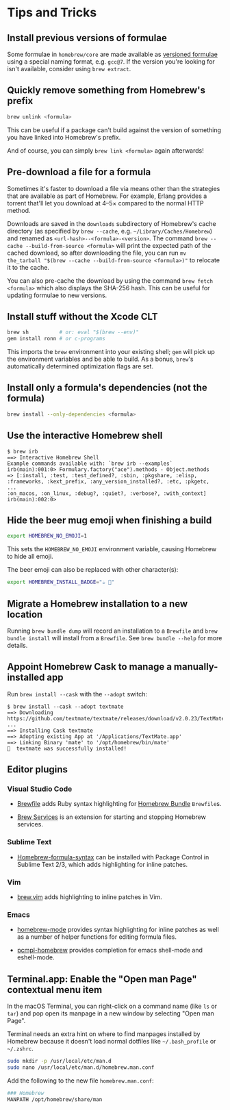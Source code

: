 # Tips and Tricks

## Install previous versions of formulae

Some formulae in `homebrew/core` are made available as [versioned formulae](Versions.md) using a special naming format, e.g. `gcc@7`. If the version you're looking for isn't available, consider using `brew extract`.

## Quickly remove something from Homebrew's prefix

```sh
brew unlink <formula>
```

This can be useful if a package can't build against the version of something you have linked into Homebrew's prefix.

And of course, you can simply `brew link <formula>` again afterwards!

## Pre-download a file for a formula

Sometimes it's faster to download a file via means other than the strategies that are available as part of Homebrew. For example, Erlang provides a torrent that'll let you download at 4–5× compared to the normal HTTP method.

Downloads are saved in the `downloads` subdirectory of Homebrew's cache directory (as specified by `brew --cache`, e.g. `~/Library/Caches/Homebrew`) and renamed as `<url-hash>--<formula>-<version>`. The command `brew --cache --build-from-source <formula>` will print the expected path of the cached download, so after downloading the file, you can run `mv the_tarball "$(brew --cache --build-from-source <formula>)"` to relocate it to the cache.

You can also pre-cache the download by using the command `brew fetch <formula>` which also displays the SHA-256 hash. This can be useful for updating formulae to new versions.

## Install stuff without the Xcode CLT

```sh
brew sh          # or: eval "$(brew --env)"
gem install ronn # or c-programs
```

This imports the `brew` environment into your existing shell; `gem` will pick up the environment variables and be able to build. As a bonus, `brew`'s automatically determined optimization flags are set.

## Install only a formula's dependencies (not the formula)

```sh
brew install --only-dependencies <formula>
```

## Use the interactive Homebrew shell

```console
$ brew irb
==> Interactive Homebrew Shell
Example commands available with: `brew irb --examples`
irb(main):001:0> Formulary.factory("ace").methods - Object.methods
=> [:install, :test, :test_defined?, :sbin, :pkgshare, :elisp,
:frameworks, :kext_prefix, :any_version_installed?, :etc, :pkgetc,
...
:on_macos, :on_linux, :debug?, :quiet?, :verbose?, :with_context]
irb(main):002:0>
```

## Hide the beer mug emoji when finishing a build

```sh
export HOMEBREW_NO_EMOJI=1
```

This sets the `HOMEBREW_NO_EMOJI` environment variable, causing Homebrew to hide all emoji.

The beer emoji can also be replaced with other character(s):

```sh
export HOMEBREW_INSTALL_BADGE="☕️ 🐸"
```

## Migrate a Homebrew installation to a new location

Running `brew bundle dump` will record an installation to a `Brewfile` and `brew bundle install` will install from a `Brewfile`. See `brew bundle --help` for more details.

## Appoint Homebrew Cask to manage a manually-installed app

Run `brew install --cask` with the `--adopt` switch:

```console
$ brew install --cask --adopt textmate
==> Downloading https://github.com/textmate/textmate/releases/download/v2.0.23/TextMate_2.0.23.tbz
...
==> Installing Cask textmate
==> Adopting existing App at '/Applications/TextMate.app'
==> Linking Binary 'mate' to '/opt/homebrew/bin/mate'
🍺  textmate was successfully installed!
```

## Editor plugins

### Visual Studio Code

- [Brewfile](https://marketplace.visualstudio.com/items?itemName=sharat.vscode-brewfile) adds Ruby syntax highlighting for [Homebrew Bundle](https://github.com/Homebrew/homebrew-bundle) `Brewfile`s.

- [Brew Services](https://marketplace.visualstudio.com/items?itemName=beauallison.brew-services) is an extension for starting and stopping Homebrew services.

### Sublime Text

- [Homebrew-formula-syntax](https://github.com/samueljohn/Homebrew-formula-syntax) can be installed with Package Control in Sublime Text 2/3, which adds highlighting for inline patches.

### Vim

- [brew.vim](https://github.com/xu-cheng/brew.vim) adds highlighting to inline patches in Vim.

### Emacs

- [homebrew-mode](https://github.com/dunn/homebrew-mode) provides syntax highlighting for inline patches as well as a number of helper functions for editing formula files.

- [pcmpl-homebrew](https://github.com/hiddenlotus/pcmpl-homebrew) provides completion for emacs shell-mode and eshell-mode.

## Terminal.app: Enable the "Open man Page" contextual menu item

In the macOS Terminal, you can right-click on a command name (like `ls` or `tar`) and pop open its manpage in a new window by selecting "Open man Page".

Terminal needs an extra hint on where to find manpages installed by Homebrew because it doesn't load normal dotfiles like `~/.bash_profile` or `~/.zshrc`.

```sh
sudo mkdir -p /usr/local/etc/man.d
sudo nano /usr/local/etc/man.d/homebrew.man.conf
```

Add the following to the new file `homebrew.man.conf`:

```sh
### Homebrew
MANPATH /opt/homebrew/share/man
```
